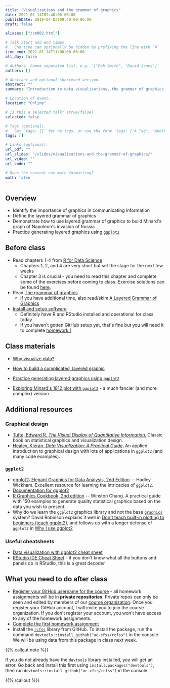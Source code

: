```yaml
---
title: "Visualizations and the grammar of graphics"
date: 2021-01-14T09:40:00-06:00
publishDate: 2019-04-03T09:40:00-06:00
draft: false

aliases: ["/cm002.html"]

# Talk start and end times.
#   End time can optionally be hidden by prefixing the line with `#`.
time_end: 2021-01-14T11:00:00-06:00
all_day: false

# Authors. Comma separated list, e.g. `["Bob Smith", "David Jones"]`.
authors: []

# Abstract and optional shortened version.
abstract: ""
summary: "Introduction to data visualizations, the grammar of graphics, and ggplot2."

# Location of event.
location: "Online"

# Is this a selected talk? (true/false)
selected: false

# Tags (optional).
#   Set `tags: []` for no tags, or use the form `tags: ["A Tag", "Another Tag"]` for one or more tags.
tags: []

# Links (optional).
url_pdf: ""
url_slides: "/slides/visualizations-and-the-grammar-of-graphics/"
url_video: ""
url_code: ""

# Does the content use math formatting?
math: false
---
```




## Overview

* Identify the importance of graphics in communicating information
* Define the layered grammar of graphics
* Demonstrate how to use layered grammar of graphics to build Minard's graph of Napoleon's invasion of Russia
* Practice generating layered graphics using [`ggplot2`](https://github.com/hadley/ggplot2)

## Before class

* Read chapters 1-4 from [R for Data Science](http://r4ds.had.co.nz/)
    * Chapters 1, 2, and 4 are very short but set the stage for the next few weeks
    * Chapter 3 is crucial - you need to read this chapter and complete some of the exercises before coming to class. Exercise solutions can be found [here](https://jrnold.github.io/r4ds-exercise-solutions/).
* Read [The grammar of graphics](/notes/grammar-of-graphics/)
    * If you have additional time, also read/skim [A Layered Grammar of Graphics](http://www-tandfonline-com.proxy.uchicago.edu/doi/abs/10.1198/jcgs.2009.07098)
* [Install and setup software](/setup/)
    * Definitely have R and RStudio installed and operational for class today
    * If you haven't gotten GitHub setup yet, that's fine but you will need it to complete [homework 1](/homework/edit-readme/)

## Class materials

* [Why visualize data?](/notes/why-visualize-data/)
* [How to build a complicated, layered graphic](/notes/minard/)
* [Practice generating layered graphics using `ggplot2`](/notes/gapminder/)

* [Exploring Minard's 1812 plot with `ggplot2`](https://github.com/andrewheiss/fancy-minard) - a much fancier (and more complex) version

## Additional resources

### Graphical design

* [Tufte, Edward R. *The Visual Display of Quantitative Information*.](https://www.edwardtufte.com/tufte/books_vdqi) Classic book on statistical graphics and visualization design.
* [Healey, Kieran. *Data Visualization: A Practical Guide*.](https://socviz.co/) An applied introduction to graphical design with lots of applications in `ggplot2` (and many code examples).

### `ggplot2`

* [ggplot2: Elegant Graphics for Data Analysis, 2nd Edition](http://link.springer.com.proxy.uchicago.edu/book/10.1007/978-3-319-24277-4) -- Hadley Wickham. Excellent resource for learning the intricacies of `ggplot2`.
* [Documentation for ggplot2](http://docs.ggplot2.org/current/)
* [R Graphics Cookbook, 2nd edition](https://r-graphics.org/) -- Winston Chang. A practical guide with 150 examples to generate quality statistical graphics based on the data you wish to present.
* Why do we learn the `ggplot2` graphics library and not the base [`graphics`](https://cran.r-project.org/web/views/Graphics.html) system? David Robinson explains it well in [Don't teach built-in plotting to beginners (teach ggplot2)](http://varianceexplained.org/r/teach_ggplot2_to_beginners/), and follows up with a longer defense of `ggplot2` in [Why I use ggplot2](http://varianceexplained.org/r/why-I-use-ggplot2/)

### Useful cheatsheets

* [Data visualization with ggplot2 cheat sheet](https://www.rstudio.com/wp-content/uploads/2015/03/ggplot2-cheatsheet.pdf)
* [RStudio IDE Cheat Sheet](https://www.rstudio.com/wp-content/uploads/2016/01/rstudio-IDE-cheatsheet.pdf) - if you don't know what all the buttons and panels do in RStudio, this is a great decoder

## What you need to do after class

* [Register your GitHub username for the course](https://forms.gle/XZ8XRBecWNKKwBme6) - all homework assignments will be in **private repositories**. Private repos can only be seen and edited by members of our [course organization](https://github.com/cfss-win21). Once you register your GitHub account, I will invite you to join the course organization. If you don't register your account, you won't have access to any of the homework assignments.
* [Complete the first homework assignment](/homework/edit-readme/)
* Install the [`rcfss`](https://github.com/uc-cfss/rcfss) library from GitHub. To install the package, run the command `devtools::install_github("uc-cfss/rcfss")` in the console. We will be using data from this package in class next week.

{{% callout note %}}

If you do not already have the `devtools` library installed, you will get an error. Go back and install this first using `install.packages("devtools")`, then run `devtools::install_github("uc-cfss/rcfss")` in the console.

{{% /callout %}}
